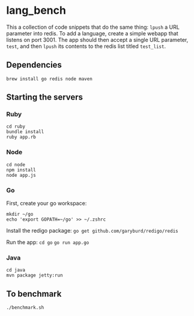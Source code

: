 # lang_bench

This a collection of code snippets that do the same thing: `lpush` a URL parameter into redis. To add a language, create a simple webapp that listens on port 3001. The app should then accept a single URL parameter, `test`, and then `lpush` its contents to the redis list titled `test_list`.

## Dependencies
`brew install go redis node maven`

## Starting the servers

### Ruby

```
cd ruby
bundle install
ruby app.rb
```

### Node
```
cd node
npm install
node app.js
```

### Go
First, create your go workspace:
```
mkdir ~/go
echo 'export GOPATH=~/go' >> ~/.zshrc
```
Install the redigo package:
`go get github.com/garyburd/redigo/redis`

Run the app:
`cd go`
`go run app.go`

### Java
```
cd java
mvn package jetty:run
```

## To benchmark
`./benchmark.sh`
